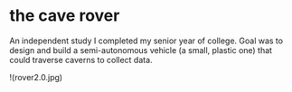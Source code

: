 # the cave rover
An independent study I completed my senior year of college. Goal was to design and build a semi-autonomous vehicle (a small, plastic one) that could traverse caverns to collect data.

!(rover2.0.jpg)
